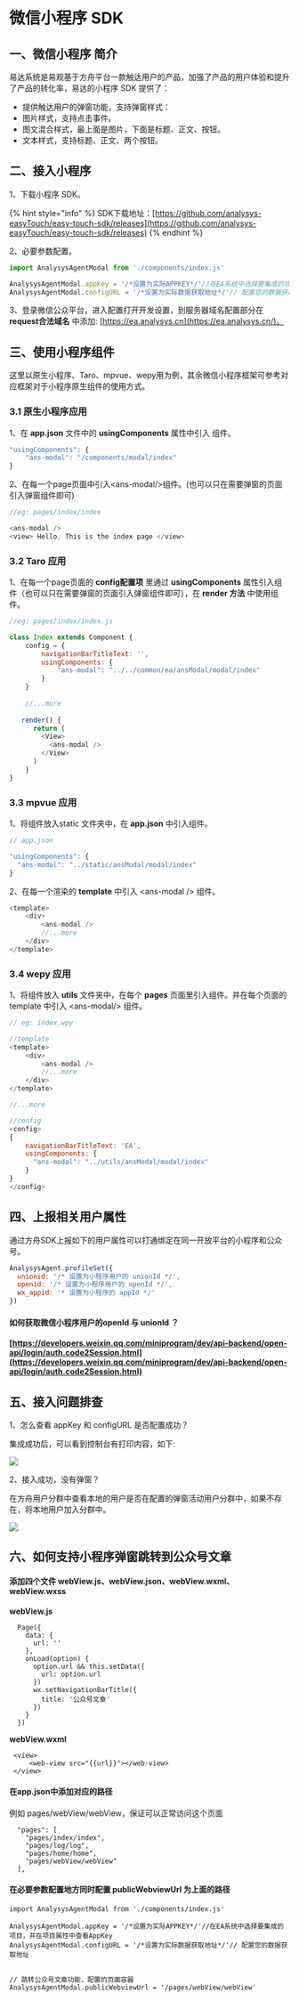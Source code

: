 # 微信小程序 SDK

## 一、微信小程序  简介

易达系统是易观基于方舟平台一款触达用户的产品，加强了产品的用户体验和提升了产品的转化率，易达的小程序  SDK 提供了：

* 提供触达用户的弹窗功能，支持弹窗样式：
* 图片样式，支持点击事件。
* 图文混合样式，最上面是图片，下面是标题、正文、按钮。
* 文本样式，支持标题、正文、两个按钮。

## 二、接入小程序 

1、下载小程序 SDK。

{% hint style="info" %}
SDK下载地址：[https://github.com/analysys-easyTouch/easy-touch-sdk/releases](https://github.com/analysys-easyTouch/easy-touch-sdk/releases)
{% endhint %}

2、必要参数配置。

```javascript
import AnalysysAgentModal from './components/index.js'

AnalysysAgentModal.appKey = '/*设置为实际APPKEY*/'//在EA系统中选择要集成的项目，并在项目属性中查看AppKey
AnalysysAgentModal.configURL = '/*设置为实际数据获取地址*/'// 配置您的数据获取地址
```

3、登录微信公众平台，进入配置打开开发设置，到服务器域名配置部分在 **request合法域名** 中添加:  [https://ea.analysys.cn](https://ea.analysys.cn/)。

## 三、使用小程序组件

这里以原生小程序、Taro、mpvue、wepy用为例，其余微信小程序框架可参考对应框架对于小程序原生组件的使用方式。

### 3.1 原生小程序应用

1、在 **app.json** 文件中的 **usingComponents** 属性中引入 组件。

```javascript
"usingComponents": {
    "ans-modal": "/components/modal/index"
}
```

2、在每一个page页面中引入&lt;ans-modal/&gt;组件。\(也可以只在需要弹窗的页面引入弹窗组件即可\)

```javascript
//eg: pages/index/index

<ans-modal />
<view> Hello, This is the index page </view>
```

### 3.2 Taro 应用

1、在每一个page页面的 **config配置项** 里通过 **usingComponents** 属性引入组件（也可以只在需要弹窗的页面引入弹窗组件即可），在 **render 方法** 中使用组件。

```javascript
//eg: pages/index/index.js

class Index extends Component {
    config = {
        navigationBarTitleText: '',
        usingComponents: {
            "ans-modal": "../../common/ea/ansModal/modal/index"
        }
    }
    
    //...more
    
   render() {
      return (
        <View>
          <ans-modal />
        </View>
      )
    }
}
```

### 3.3 mpvue 应用

1、将组件放入static 文件夹中，在 **app.json** 中引入组件。

```javascript
// app.json

"usingComponents": {
  "ans-modal": "../static/ansModal/modal/index"
}
```

2、在每一个渲染的 **template** 中引入 &lt;ans-modal /&gt; 组件。

```javascript
<template>
    <div>
        <ans-modal />
        //...more
    </div>
</template>
```

### 3.4 wepy 应用 

1、将组件放入 **utils** 文件夹中，在每个 **pages** 页面里引入组件。并在每个页面的 template 中引入 &lt;ans-modal/&gt; 组件。

```javascript
// eg: index.wpy

//template
<template>
    <div>
        <ans-modal />
        //...more
    </div>
</template>

//...more

//config
<config>
{
    navigationBarTitleText: 'EA',
    usingComponents: {
      "ans-modal": "../utils/ansModal/modal/index"
    }
}
</config>
```

## 四、上报相关用户属性

通过方舟SDK上报如下的用户属性可以打通绑定在同一开放平台的小程序和公众号。

```javascript
AnalysysAgent.profileSet({
  unionid: '/* 设置为小程序用户的 unionId */',
  openid: '/* 设置为小程序用户的 openId */',
  wx_appid: '* 设置为小程序的 appId */'
})
```

#### 如何获取微信小程序用户的openId 与 unionId ？

#### [https://developers.weixin.qq.com/miniprogram/dev/api-backend/open-api/login/auth.code2Session.html](https://developers.weixin.qq.com/miniprogram/dev/api-backend/open-api/login/auth.code2Session.html)

## 五、接入问题排查

1、怎么查看 appKey 和 configURL 是否配置成功？

集成成功后，可以看到控制台有打印内容，如下:

![](../../.gitbook/assets/she-zhi-appkey.jpg)

2、接入成功，没有弹窗？

在方舟用户分群中查看本地的用户是否在配置的弹窗活动用户分群中，如果不存在，将本地用户加入分群中。

![](../../.gitbook/assets/yong-hu-id.jpg)

## 六、如何支持小程序弹窗跳转到公众号文章

#### 添加四个文件 webView.js、webView.json、webView.wxml、webView.wxss

**webView.js**

```text
  Page({
    data: {
      url: ''
    },
    onLoad(option) {
      option.url && this.setData({
        url: option.url
      })
      wx.setNavigationBarTitle({
        title: '公众号文章'
      })
    }
  })
```

**webView.wxml**

```text
 <view>
     <web-view src="{{url}}"></web-view>
 </view>
```

#### 在app.json中添加对应的路径

例如 pages/webView/webView，保证可以正常访问这个页面

```text
  "pages": [
    "pages/index/index",
    "pages/log/log",
    "pages/home/home",
    "pages/webView/webView"
  ],
```

#### 在必要参数配置地方同时配置 publicWebviewUrl 为上面的路径

```text
import AnalysysAgentModal from './components/index.js'

AnalysysAgentModal.appKey = '/*设置为实际APPKEY*/'//在EA系统中选择要集成的项目，并在项目属性中查看AppKey
AnalysysAgentModal.configURL = '/*设置为实际数据获取地址*/'// 配置您的数据获取地址


// 跳转公众号文章功能，配置的页面容器
AnalysysAgentModal.publicWebviewUrl = '/pages/webView/webView'
```

#### 



